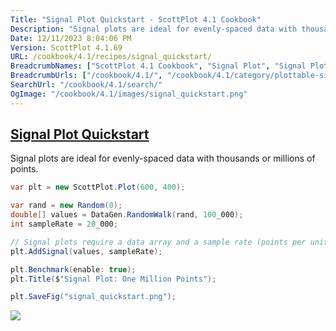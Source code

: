 ```yaml
---
Title: "Signal Plot Quickstart - ScottPlot 4.1 Cookbook"
Description: "Signal plots are ideal for evenly-spaced data with thousands or millions of points."
Date: 12/11/2023 8:04:06 PM
Version: ScottPlot 4.1.69
URL: /cookbook/4.1/recipes/signal_quickstart/
BreadcrumbNames: ["ScottPlot 4.1 Cookbook", "Signal Plot", "Signal Plot Quickstart"]
BreadcrumbUrls: ["/cookbook/4.1/", "/cookbook/4.1/category/plottable-signal-plot", "/cookbook/4.1/recipes/signal_quickstart/"]
SearchUrl: "/cookbook/4.1/search/"
OgImage: "/cookbook/4.1/images/signal_quickstart.png"
---
```


<h2><a href='/cookbook/4.1/recipes/signal_quickstart/'>Signal Plot Quickstart</a></h2>

Signal plots are ideal for evenly-spaced data with thousands or millions of points.

```cs
var plt = new ScottPlot.Plot(600, 400);

var rand = new Random(0);
double[] values = DataGen.RandomWalk(rand, 100_000);
int sampleRate = 20_000;

// Signal plots require a data array and a sample rate (points per unit)
plt.AddSignal(values, sampleRate);

plt.Benchmark(enable: true);
plt.Title($"Signal Plot: One Million Points");

plt.SaveFig("signal_quickstart.png");
```

<img src='../../images/signal_quickstart.png' class='d-block mx-auto my-5' />



